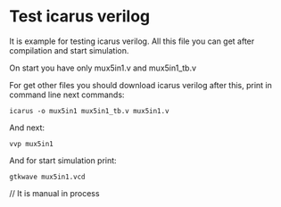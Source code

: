 # Test icarus verilog
It is example for testing icarus verilog. 
All this file you can get after compilation and start simulation.

On start you have only mux5in1.v and mux5in1_tb.v

For get other files you should download icarus verilog after this, print in command line next commands:

	icarus -o mux5in1 mux5in1_tb.v mux5in1.v

And next:

	vvp mux5in1

And for start simulation print:
	
	gtkwave mux5in1.vcd
	
// It is manual in process
